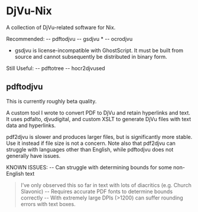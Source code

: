 DjVu-Nix
========
A collection of DjVu-related software for Nix.

Recommended:
-- pdftodjvu
-- gsdjvu *
-- ocrodjvu

* gsdjvu is license-incompatible with GhostScript. It must be built
from source and cannot subsequently be distributed in binary form.

Still Useful:
-- pdftotree
-- hocr2djvused

pdftodjvu
---------
This is currently roughly beta quality.

A custom tool I wrote to convert PDF to DjVu and retain hyperlinks and text.
It uses pdfalto, djvudigital, and custom XSLT to generate DjVu files with
text data and hyperlinks.

pdf2djvu is slower and produces larger files, but is significantly more stable.
Use it instead if file size is not a concern. Note also that pdf2djvu can struggle
with languages other than English, while pdftodjvu does not generally have issues.

KNOWN ISSUES:
-- Can struggle with determining bounds for some non-English text
> I’ve only observed this so far in text with lots of diacritics (e.g. Church Slavonic)
-- Requires accurate PDF fonts to determine bounds correctly
-- With extremely large DPIs (>1200) can suffer rounding errors with text boxes.


